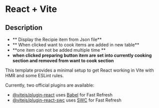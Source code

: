 # React + Vite

## Description
- ** Display the Recipie item from Json file**
- ** When clicked want to cook items are added in new table**
- **one item can not be added multiple time **
- **when clicked preparing button item are set into currently cooking section and removed from want to cook section**

This template provides a minimal setup to get React working in Vite with HMR and some ESLint rules.

Currently, two official plugins are available:

- [@vitejs/plugin-react](https://github.com/vitejs/vite-plugin-react/blob/main/packages/plugin-react/README.md) uses [Babel](https://babeljs.io/) for Fast Refresh
- [@vitejs/plugin-react-swc](https://github.com/vitejs/vite-plugin-react-swc) uses [SWC](https://swc.rs/) for Fast Refresh
